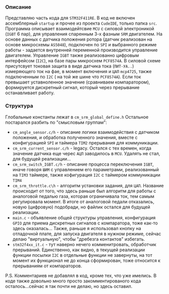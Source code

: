 ### Описание
Представляю часть кода для `STM32F411RE`.
В код не включен ассемблерный `startup` и прочее из проекта `CudeIDE`, только папка `src`.
Программа описывает взаимодейтсвие `MCU` с силовой электроникой (`IGBT` 6 пар), для управления спаренным 3-х фазным `SRM` двигателем.
На основе данных с датчика положения ротора (датчик реализован на основе микросхемы `AS5048`), подключен по `SPI` и выбранного режиме работы - задается внутренней переменной производится управление двигателем.
Управление `IGBT` также реализованно цифровым интерфейсом (`I2C`), на базе пары микросхем `PCF8574A`.
В силовой схеме присутсвует токовая защита в виде датчика тока (`ПИТ-УА..`) измеряющего ток на фае, в момент включения и `ЦАП` `mcp4725`, также подключенным по `I2C` ( на той же шине что `PCF8574A`). Если ток превышает уставноленное значение (сравниваем компаратором), формируется дискретный сигнал, который через прерывание останавливает работу.

### Структура
Глобальные константы лежат в `cm_srm_global_define.h`
Остальное постарался разбить по "смысловым группам":
- `cm_angle_sensor.c/h` - описание логики взаимодействия с датчиком положения, и обработка полученного значения, вместе с конфигурацией `SPI` и таймера `TIM2` прерывания для коммуникации.
- `cm_srm_current_sensor.c/h` - legacy. Остался с тех времен, когда значение датчика еще черес `АЦП` заводилось в `MCU`. Удалять не стал, для будущей реализации...
- `cm_srm_switch_IGBT.c/h` - описание процесса переключения `IGBT`, иначе говоря `ШИМ` с управлением его параметрами, реализованный на `TIM3` таймере, также кофигурация `I2C` с таймером коммуникации `TIM4`
- `cm_srm_throttle.c\h` - алгоритм установки задания, для `ЦАП`. Название происходит от того, что здесь раньше был алгоритм для работы с аналоговой педалью газа, которая ограничивала ток, тем самым регулировала момент. В итоге от аналоговой педали отказались, новую (цифровую) подобради, но файлик остался для будущей реализации.
- `main.c` - объявление общей структуры управления, конфигурация `GPIO` для приема дискретных сигналов с компаратора, тоже как-то здесь оказалась... Также, раньше я использовал кнопку на отладочной плате, для запуска двигателя в нужном режиме, сейчас делаю "виртуальную", чтобы "дребезга контактов" избегать.
- `stm32f4xx_it.c` - тут наверно нечего комменитровать, обработчик прерываний. Единственно, как видно, в текущей реализации функции посылки `I2C` в отдельные функции не завернуты, на тот момент их функционал не до конца сформирован, тоже относится к прерываниям от компараторов.

P.S.
Комментариев не добавлял в код, кроме тех, что уже имелись. В коде также довольно много просто закомментированого кода осталось...сейчас я так почти не делаю, но здесь оставил.
